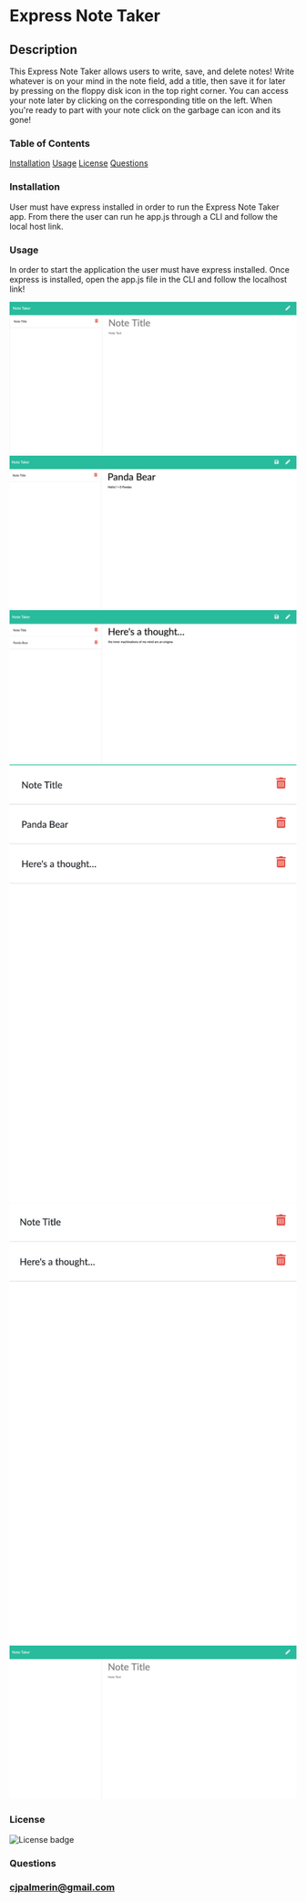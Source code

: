 # Express Note Taker

## Description

This Express Note Taker allows users to write, save, and delete notes! Write whatever is on your mind in the note field, add a title, then save it for later by pressing on the floppy disk icon in the top right corner. You can access your note later by clicking on the corresponding title on the left. When you're ready to part with your note click on the garbage can icon and its gone!


### Table of Contents

[Installation](#installation)
[Usage](#usage)
[License](#license)
[Questions](#questions)


### Installation

User must have express installed in order to run the Express Note Taker app. From there the user can run he app.js through a CLI and follow the local host link.


### Usage

In order to start the application the user must have express installed. Once express is installed, open the app.js file in the CLI and follow the localhost link! 

![demo image](./demo/demo1.png)
![demo image](./demo/demo2.png)
![demo image](./demo/demo3.png)
![demo image](./demo/demo4.png)
![demo image](./demo/demo5.png)
![demo image](./demo/demo6.png)


### License

![License badge](https://img.shields.io/badge/license-ISC-blue)


### Questions

### cjpalmerin@gmail.com

